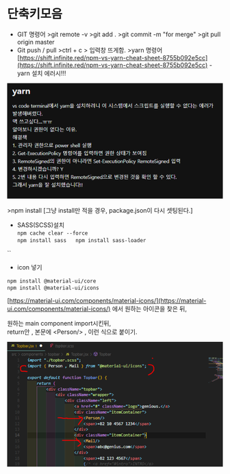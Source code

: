 # 단축키모음

* GIT 명령어 &gt;git remote -v &gt;git add . &gt;git commit -m "for merge" &gt;git pull origin master 
* Git push / pull      &gt;ctrl + c   &gt; 입력창 뜨게함.     &gt;yarn 명령어  [https://shift.infinite.red/npm-vs-yarn-cheat-sheet-8755b092e5cc](https://shift.infinite.red/npm-vs-yarn-cheat-sheet-8755b092e5cc)  - yarn 설치 에러시!!!

![](.gitbook/assets/image%20%28104%29.png)

&gt;npm install  \[그냥 install만 적을 경우, package.json이 다시 셋팅된다.\]  
  
 - SASS\(SCSS\)설치  
`npm cache clear --force`  
`npm install sass  
npm install sass-loader`

\`\`

* icon 넣기 

```text
npm install @material-ui/core
npm install @material-ui/icons
```

[https://material-ui.com/components/material-icons/](https://material-ui.com/components/material-icons/)  에서 원하는 아이콘을 찾은 뒤,

원하는 main component import시킨뒤,  
return안 , 본문에 &lt;Person/&gt;  , 이런 식으로 붙이기.

![](.gitbook/assets/image%20%2891%29.png)



